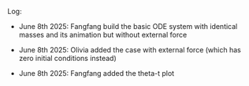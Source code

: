 Log:

- June 8th 2025: Fangfang build the basic ODE system with identical masses and its animation but without external force

- June 8th 2025: Olivia added the case with external force (which has zero initial conditions instead)

- June 8th 2025: Fangfang added the theta-t plot

